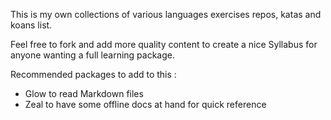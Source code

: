 This is my own collections of various languages exercises repos, katas and koans list.

Feel free to fork and add more quality content to create a nice Syllabus for anyone wanting a full learning package.

Recommended packages to add to this :

- Glow to read Markdown files
- Zeal to have some offline docs at hand for quick reference
